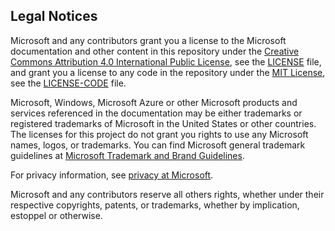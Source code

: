 ## Legal Notices
Microsoft and any contributors grant you a license to the Microsoft documentation and other content in this repository under the [Creative Commons Attribution 4.0 International Public License](https://creativecommons.org/licenses/by/4.0/legalcode), see the [LICENSE](LICENSE) file, and grant you a license to any code in the repository under the [MIT License](https://opensource.org/licenses/MIT), see the
[LICENSE-CODE](LICENSE-CODE) file.

Microsoft, Windows, Microsoft Azure or other Microsoft products and services referenced in the documentation may be either trademarks or registered trademarks of Microsoft in the United States or other countries.
The licenses for this project do not grant you rights to use any Microsoft names, logos, or trademarks.
You can find Microsoft general trademark guidelines at [Microsoft Trademark and Brand Guidelines](https://www.microsoft.com/en-us/legal/intellectualproperty/trademarks).

For privacy information, see [privacy at Microsoft](https://privacy.microsoft.com/en-us/).

Microsoft and any contributors reserve all others rights, whether under their respective copyrights, patents, or trademarks, whether by implication, estoppel or otherwise.
